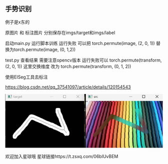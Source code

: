 ## 手势识别

例子是x东的

原图片 和 标注图片 分别保存在imgs/target和imgs/label

启动main.py 运行脚本训练  运行失败 可以把 torch.permute(image, (2, 0, 1)) 替换为torch.permute(image, (0, 1,2))

test.py 查看结果 需要注意opencv版本
运行失败可以
torch.permute(transform, (2, 0, 1))
这里交换维度 改为
torch.permute(transform, (0, 1, 2))


使用EISeg工具去标注


https://blog.csdn.net/qq_37541097/article/details/120154543

 ![image](test.jpg)

欢迎加入星球哦
星球链接https://t.zsxq.com/06bIUvBEM
